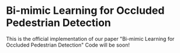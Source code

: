 # Bi-mimic Learning for Occluded Pedestrian Detection
This is the official implementation of our paper "Bi-mimic Learning for Occluded Pedestrian Detection"
Code will be soon!
